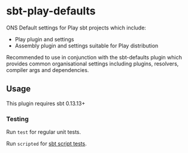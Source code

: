 # sbt-play-defaults

ONS Default settings for Play sbt projects which include:

* Play plugin and settings
* Assembly plugin and settings suitable for Play distribution

Recommended to use in conjunction with the sbt-defaults plugin which provides
common organisational settings including plugins, resolvers, compiler args and dependencies.

## Usage

This plugin requires sbt 0.13.13+

### Testing

Run `test` for regular unit tests.

Run `scripted` for [sbt script tests](http://www.scala-sbt.org/1.x/docs/Testing-sbt-plugins.html).
